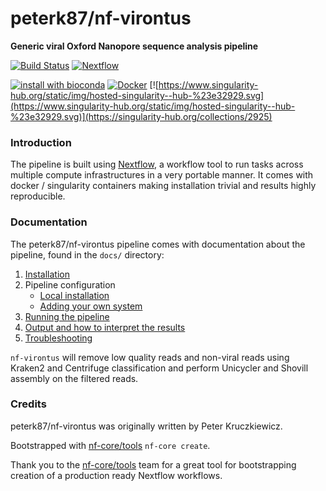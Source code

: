# peterk87/nf-virontus
**Generic viral Oxford Nanopore sequence analysis pipeline**

[![Build Status](https://travis-ci.org/peterk87/nf-virontus.svg?branch=master)](https://travis-ci.org/peterk87/nf-virontus)
[![Nextflow](https://img.shields.io/badge/nextflow-%E2%89%A50.32.0-brightgreen.svg)](https://www.nextflow.io/)

[![install with bioconda](https://img.shields.io/badge/install%20with-bioconda-brightgreen.svg)](http://bioconda.github.io/)
[![Docker](https://img.shields.io/docker/automated/peterk87/nf-virontus.svg)](https://hub.docker.com/r/peterk87/nf-virontus)
[![https://www.singularity-hub.org/static/img/hosted-singularity--hub-%23e32929.svg](https://www.singularity-hub.org/static/img/hosted-singularity--hub-%23e32929.svg)](https://singularity-hub.org/collections/2925)

### Introduction
The pipeline is built using [Nextflow](https://www.nextflow.io), a workflow tool to run tasks across multiple compute infrastructures in a very portable manner. It comes with docker / singularity containers making installation trivial and results highly reproducible.

### Documentation
The peterk87/nf-virontus pipeline comes with documentation about the pipeline, found in the `docs/` directory:

1. [Installation](docs/installation.md)
2. Pipeline configuration
    * [Local installation](docs/configuration/local.md)
    * [Adding your own system](docs/configuration/adding_your_own.md)
3. [Running the pipeline](docs/usage.md)
4. [Output and how to interpret the results](docs/output.md)
5. [Troubleshooting](docs/troubleshooting.md)

<!-- TODO nf-core: Add a brief overview of what the pipeline does and how it works -->

`nf-virontus` will remove low quality reads and non-viral reads using Kraken2 and Centrifuge classification and perform Unicycler and Shovill assembly on the filtered reads. 

### Credits
peterk87/nf-virontus was originally written by Peter Kruczkiewicz.

Bootstrapped with [nf-core/tools](https://github.com/nf-core/tools) `nf-core create`. 

Thank you to the [nf-core/tools](https://github.com/nf-core/tools) team for a great tool for bootstrapping creation of a production ready Nextflow workflows.

